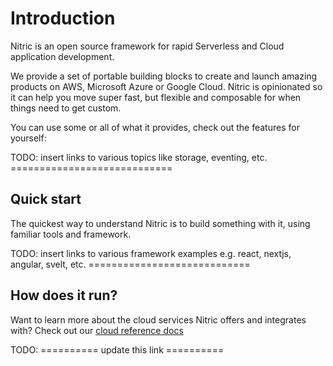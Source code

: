 # Introduction

Nitric is an open source framework for rapid Serverless and Cloud application development.

We provide a set of portable building blocks to create and launch amazing products on AWS, Microsoft Azure or Google Cloud. Nitric is opinionated so it can help you move super fast, but flexible and composable for when things need to get custom.

You can use some or all of what it provides, check out the features for yourself:

TODO: insert links to various topics like storage, eventing, etc. ============================

<CardGrid>
  <LinkCard title="APIs" description="REST APIs with serverless functions as route handlers."/>
  <LinkCard title="Storage" description="Read and write large files."/>
  <LinkCard title="Collections" description="Document database with collection and sub-collection features."/>
  <LinkCard title="Topics" description="Send messages between functions and integrate your app."/>
  <LinkCard title="Queues" description="Create and process asynchronous tasks and batch workloads."/>
  <LinkCard title="Schedules" description="Run serverless functions on a cadence to perform time-based work."/>
  <LinkCard title="Secrets" description="Store and retrieve credentials and other secrets."/>
</CardGrid>

## Quick start

The quickest way to understand Nitric is to build something with it, using familiar tools and framework.

TODO: insert links to various framework examples e.g. react, nextjs, angular, svelt, etc. ============================

## How does it run?

Want to learn more about the cloud services Nitric offers and integrates with? Check out our [cloud reference docs](#)

TODO: ========== update this link ==========
